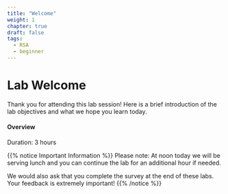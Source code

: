 ```yaml
---
title: "Welcome"
weight: 1
chapter: true
draft: false
tags:
  - RSA
  - beginner
---
```


# Lab Welcome

Thank you for attending this lab session! Here is a brief introduction of the lab objectives and what we hope you learn today. 

#### Overview
Duration: 3 hours

{{% notice Important Information %}}
Please note: At noon today we will be serving lunch and you can continue the lab for an additional hour if needed.

We would also ask that you complete the survey at the end of these labs. Your feedback is extremely important!
{{% /notice %}}  




